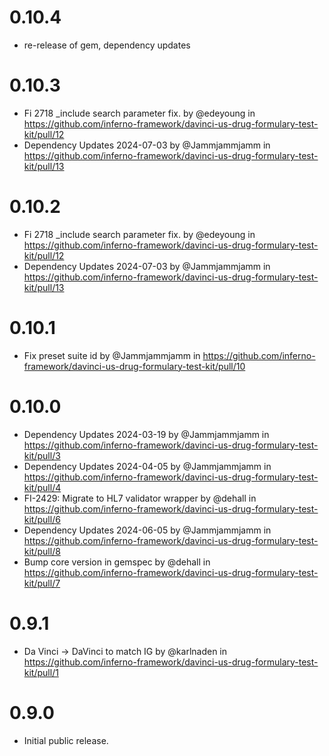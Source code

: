 # 0.10.4
* re-release of gem, dependency updates

# 0.10.3
* Fi 2718 _include search parameter fix. by @edeyoung in https://github.com/inferno-framework/davinci-us-drug-formulary-test-kit/pull/12
* Dependency Updates 2024-07-03 by @Jammjammjamm in https://github.com/inferno-framework/davinci-us-drug-formulary-test-kit/pull/13

# 0.10.2
* Fi 2718 _include search parameter fix. by @edeyoung in https://github.com/inferno-framework/davinci-us-drug-formulary-test-kit/pull/12
* Dependency Updates 2024-07-03 by @Jammjammjamm in https://github.com/inferno-framework/davinci-us-drug-formulary-test-kit/pull/13

# 0.10.1
* Fix preset suite id by @Jammjammjamm in https://github.com/inferno-framework/davinci-us-drug-formulary-test-kit/pull/10

# 0.10.0
* Dependency Updates 2024-03-19 by @Jammjammjamm in https://github.com/inferno-framework/davinci-us-drug-formulary-test-kit/pull/3
* Dependency Updates 2024-04-05 by @Jammjammjamm in https://github.com/inferno-framework/davinci-us-drug-formulary-test-kit/pull/4
* FI-2429: Migrate to HL7 validator wrapper by @dehall in https://github.com/inferno-framework/davinci-us-drug-formulary-test-kit/pull/6
* Dependency Updates 2024-06-05 by @Jammjammjamm in https://github.com/inferno-framework/davinci-us-drug-formulary-test-kit/pull/8
* Bump core version in gemspec by @dehall in https://github.com/inferno-framework/davinci-us-drug-formulary-test-kit/pull/7

# 0.9.1
* Da Vinci -> DaVinci to match IG by @karlnaden in
  https://github.com/inferno-framework/davinci-us-drug-formulary-test-kit/pull/1

# 0.9.0

* Initial public release.
